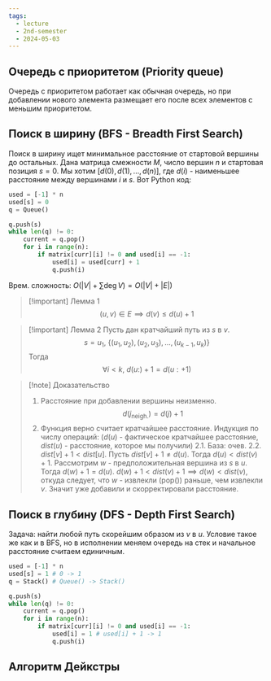 ```yaml
---
tags:
  - lecture
  - 2nd-semester
  - 2024-05-03
---
```


## Очередь с приоритетом (Priority queue)

Очередь с приоритетом работает как обычная очередь, но при добавлении нового элемента размещает его после всех элементов с меньшим приоритетом.

## Поиск в ширину (BFS - Breadth First Search)

Поиск в ширину ищет минимальное расстояние от стартовой вершины до остальных.
Дана матрица смежности $M$, число вершин $n$ и стартовая позиция $s = 0$. Мы хотим $[d(0), d(1), \dots, d(n)]$, где $d(i)$ - наименьшее расстояние между вершинами $i$ и $s$. Вот Python код:

```python
used = [-1] * n
used[s] = 0
q = Queue()

q.push(s)
while len(q) != 0:
	current = q.pop()
	for i in range(n):
		if matrix[curr][i] != 0 and used[i] == -1:
			used[i] = used[curr] + 1
			q.push(i)
```

Врем. сложность: $O\left( |V| + \sum \deg V \right) = O(|V| + |E|)$

> [!important] Лемма 1
> $$(u,v) \in E \implies d(v) \leq d(u) + 1$$

> [!important] Лемма 2
> Пусть дан кратчайший путь из $s$ в $v$.
> $$s = u_{1}, \ \left\{ (u_{1},u_{2}), (u_{2},u_{3}), \dots, (u_{k-1}, u_{k}) \right\}$$
> Тогда
> $$\forall i < k, \ d(u:) + 1 = d(u: + 1)$$

> [!note] Доказательство
> 1. Расстояние при добавлении вершины неизменно.
> $$d(j_{\text{neigh.}}) = d(j) + 1$$
> 2. Функция верно считает кратчайшее расстояние.
> Индукция по числу операций: ($d(u)$ - фактическое кратчайшее расстояние, $dist(u)$ - расстояние, которое мы получили)
> 2.1. База: очев.
> 2.2. $dist[v] + 1 < dist[u]$. Пусть $dist[v] + 1 \neq d(u)$. Тогда $d(u) < dist(v) + 1$. Рассмотрим $w$ - предположительная вершина из $s$ в $u$. Тогда $d(w) + 1 = d(u)$. $d(w) + 1 < dist(v) + 1 \implies d(w) < dist(v)$, откуда следует, что $w$ - извлекли (pop()) раньше, чем извлекли $v$. Значит уже добавили и скорректировали расстояние. 

## Поиск в глубину (DFS - Depth First Search)

Задача: найти любой путь скорейшим образом из $v$ в $u$.
Условие такое же как и в BFS, но в исполнении меняем очередь на стек и начальное расстояние считаем единичным.

```python
used = [-1] * n
used[s] = 1 # 0 -> 1
q = Stack() # Queue() -> Stack()

q.push(s)
while len(q) != 0:
	current = q.pop()
	for i in range(n):
		if matrix[curr][i] != 0 and used[i] == -1:
			used[i] = 1 # used[i] + 1 -> 1
			q.push(i)
```

## Алгоритм Дейкстры


